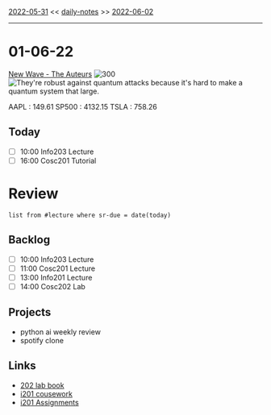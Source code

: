 [2022-05-31](daily_notes/2022-05-31) << [daily-notes](notes/daily-notes.md) >> [2022-06-02](daily_notes/2022-06-02)

---
# 01-06-22
[New Wave - The Auteurs](spotify:album:7dJLDJkGND4ovSCRL4r4bk)
![300](https://i.scdn.co/image/4ae385ee00c33a777f88df5537d57d6d12314d60)
![They're robust against quantum attacks because it's hard to make a quantum system that large.](https://imgs.xkcd.com/comics/d65536.png)

AAPL : 149.61 
SP500 : 4132.15 
TSLA : 758.26

## Today
- [ ] 10:00 Info203 Lecture
- [ ] 16:00 Cosc201 Tutorial

# Review
```dataview
list from #lecture where sr-due = date(today)
```

## Backlog
- [ ] 10:00 Info203 Lecture
- [ ] 11:00 Cosc201 Lecture
- [ ] 13:00 Info201 Lecture
- [ ] 14:00 Cosc202 Lab

## Projects
- python ai weekly review
- spotify clone

## Links
- [202 lab book](C:\Users\Jet%20Hughes\Documents\Personal\COSC202LabBook-2.pdf)
- [i201 cousework](https://isgb.otago.ac.nz/infosci/INFO201/labs_release/raw/master/output/info201_labs.html#)
- [i201 Assignments](https://isgb.otago.ac.nz/info201/shared/assignments_release/raw/master/output/info201_assignments.html)